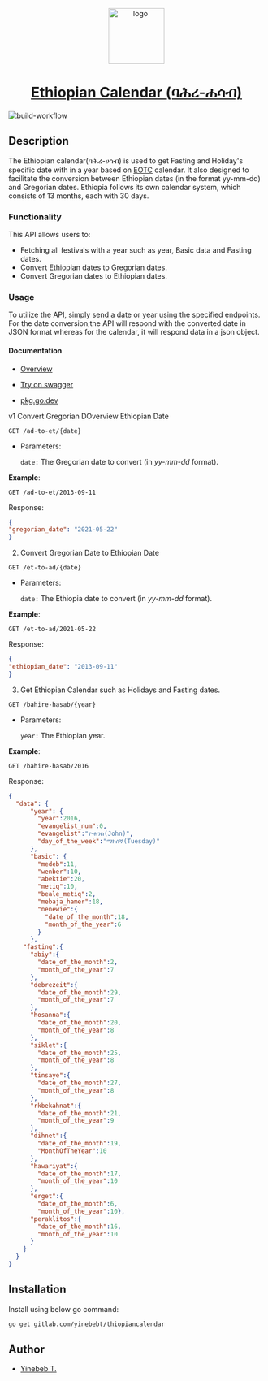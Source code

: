 <p align="center">
<img src="internal/assets/logo_medium.png" alt="logo" width="110" height="110">
</p>
<h1 align="center"><a href="https://pkg.go.dev/gitlab.com/Yinebeb-01/ethiopiancalendar">Ethiopian Calendar (ባሕረ-ሐሳብ)</a></h1>

![build-workflow](https://github.com/Yinebeb-01/ethiopiancalendar/actions/workflows/build-and-test.yml/badge.svg)

## Description
The Ethiopian calendar(ባሕረ-ሀሳብ) is used to get Fasting and Holiday's specific date with in a year based on 
[EOTC](https://www.ethiopianorthodox.org/) calendar. It also designed to facilitate the conversion between Ethiopian dates (in the format yy-mm-dd) and 
Gregorian dates. Ethiopia follows its own calendar system, which consists of 13 months, each with 30 days. 

### Functionality
This API allows users to:
* Fetching all festivals with a year such as year, Basic data and Fasting dates.
* Convert Ethiopian dates to Gregorian dates.
* Convert Gregorian dates to Ethiopian dates.

### Usage
To utilize the API, simply send a date or year using the specified endpoints. For the date conversion,the API will 
respond with the converted date in JSON format whereas for the calendar, it will respond data in a json object.

#### Documentation

* <p><a href="https://ethiocal.koyeb.app/v1"  target="_blank" >Overview</a></p>

* <p><a href="https://ethiocal.koyeb.app/v1/swagger/index.html"  target="_blank" >Try on swagger</a></p>

* <p><a href="https://pkg.go.dev/gihub.com/ethiopiancalendar"  target="_blank" >pkg.go.dev</a></p>


v1 Convert Gregorian DOverview Ethiopian Date

```curl
GET /ad-to-et/{date}
```

* Parameters:

    `date:` The Gregorian date to convert (in _yy-mm-dd_ format).

**Example**:

```curl
GET /ad-to-et/2013-09-11
```

Response:

```json
{
"gregorian_date": "2021-05-22"
}
```

2. Convert Gregorian Date to Ethiopian Date

```curl
GET /et-to-ad/{date}
```

* Parameters:

    `date:` The Ethiopia date to convert (in _yy-mm-dd_ format).

**Example**:
```curl
GET /et-to-ad/2021-05-22
```
Response:
```json
{
"ethiopian_date": "2013-09-11"
}
```

3. Get Ethiopian Calendar such as Holidays and Fasting dates.

```curl
GET /bahire-hasab/{year}
```

* Parameters:

  `year:` The Ethiopian year.

**Example**:

```curl
GET /bahire-hasab/2016
```

Response:

```json
{
  "data": {
      "year": {
        "year":2016,
        "evangelist_num":0,
        "evangelist":"ዮሐንስ(John)",
        "day_of_the_week":"ማክሰኞ(Tuesday)"
      },
      "basic": {
        "medeb":11,
        "wenber":10,
        "abektie":20,
        "metiq":10,
        "beale_metiq":2,
        "mebaja_hamer":18,
        "nenewie":{
          "date_of_the_month":18,
          "month_of_the_year":6
        }
      },
    "fasting":{
      "abiy":{
        "date_of_the_month":2,
        "month_of_the_year":7
      },
      "debrezeit":{
        "date_of_the_month":29,
        "month_of_the_year":7
      },
      "hosanna":{
        "date_of_the_month":20,
        "month_of_the_year":8
      },
      "siklet":{
        "date_of_the_month":25,
        "month_of_the_year":8
      },
      "tinsaye":{
        "date_of_the_month":27,
        "month_of_the_year":8
      },
      "rkbekahnat":{
        "date_of_the_month":21,
        "month_of_the_year":9
      },
      "dihnet":{
        "date_of_the_month":19,
        "MonthOfTheYear":10
      },
      "hawariyat":{
        "date_of_the_month":17,
        "month_of_the_year":10
      },
      "erget":{
        "date_of_the_month":6,
        "month_of_the_year":10},
      "peraklitos":{
        "date_of_the_month":16,
        "month_of_the_year":10
      }
    }
  }
}
```

## Installation
Install using below go command:
```bash
go get gitlab.com/yinebebt/thiopiancalendar
```

## Author
- [Yinebeb T.](https://github.com/yinebebt)
